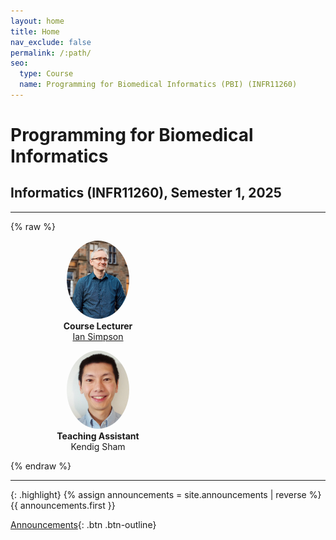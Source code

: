 ```yaml
---
layout: home
title: Home
nav_exclude: false
permalink: /:path/
seo:
  type: Course
  name: Programming for Biomedical Informatics (PBI) (INFR11260)
---
```


# Programming for Biomedical Informatics

## Informatics (INFR11260), Semester 1, 2025

---

{% raw %}
<div class="d-flex flex-justify-around flex-wrap">
  <figure class="shadow" style="width: 200px; text-align: center;">
    <img src="./assets/images/ian.png" alt="Prof. Ian Simpson" 
        style="width: 100px; height: 125px; object-fit: cover; border-radius: 50%;">
    <figcaption><b>Course Lecturer</b><br><a href='https://biomedicalinformaticsgroup.github.io/people/iansimpson.html'>Ian Simpson</a></figcaption>
  </figure>

  <figure class="shadow" style="width: 200px; text-align: center;">
    <img src="./assets/images/kendig.jpg" alt="Kendig Sham" 
        style="width: 100px; height: 125px; object-fit: cover; border-radius: 50%;">
    <figcaption><b>Teaching Assistant</b><br>Kendig Sham</figcaption>
  </figure>
</div>
{% endraw %}

---

{: .highlight}
{% assign announcements = site.announcements | reverse %}
{{ announcements.first }}

[Announcements](https://biomedical-informatics.github.io/pbi-home/announcements){: .btn .btn-outline}